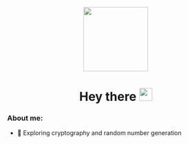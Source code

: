 
<div id="header" align="center">
  <img src="https://media.giphy.com/media/gjrYDwbjnK8x36xZIO/giphy.gif" width="150"/>
</div>

<h1 align="center">
  Hey there
  <img src="https://media.giphy.com/media/hvRJCLFzcasrR4ia7z/giphy.gif" width="30px"/>
</h1>

### About me:
- :seedling: Exploring cryptography and random number generation



